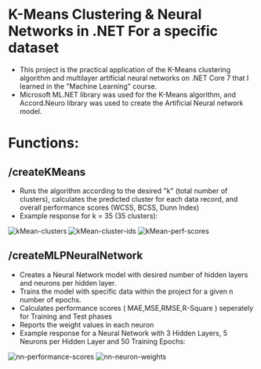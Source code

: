 # K-Means Clustering & Neural Networks in .NET For a specific dataset
* This project is the practical application of the K-Means clustering algorithm and multilayer artificial neural networks on .NET Core 7 that I learned in the "Machine Learning" course.
* Microsoft ML.NET library was used for the K-Means algorithm, and Accord.Neuro library was used to create the Artificial Neural network model.
# Functions:
## /createKMeans
 * Runs the algorithm according to the desired "k" (total number of clusters), calculates the predicted cluster for each data record, and overall performance scores (WCSS, BCSS, Dunn Index)
 * Example response for k = 35 (35 clusters):
   
![kMean-clusters](https://github.com/gunesgultekin/kMeansClustering-NeuralNetworks-.NET/assets/126399958/29842e09-d6e6-416f-9652-86c83fa43934)
![kMean-cluster-ids](https://github.com/gunesgultekin/kMeansClustering-NeuralNetworks-.NET/assets/126399958/2cf24d42-4b56-4a99-a22b-1c0dd8158286)
![kMean-perf-scores](https://github.com/gunesgultekin/kMeansClustering-NeuralNetworks-.NET/assets/126399958/f19a10d6-a687-4c3b-a5bb-739f163ceab9)

## /createMLPNeuralNetwork
* Creates a Neural Network model with desired number of hidden layers and neurons per hidden layer.
* Trains the model with specific data within the project for a given n number of epochs.
* Calculates performance scores ( MAE,MSE,RMSE,R-Square ) seperately for Training and Test phases
* Reports the weight values in each neuron
* Example response for a Neural Network with 3 Hidden Layers, 5 Neurons per Hidden Layer and 50 Training Epochs:
  
![nn-performance-scores](https://github.com/gunesgultekin/kMeansClustering-NeuralNetworks-.NET/assets/126399958/ef3cb4f9-5c64-496a-9c8a-874ffc95ef92)
![nn-neuron-weights](https://github.com/gunesgultekin/kMeansClustering-NeuralNetworks-.NET/assets/126399958/1ec9e742-036a-448b-a3ea-fd449265d78e)
